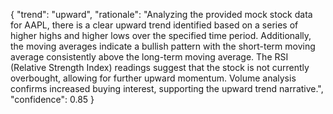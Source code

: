 {
  "trend": "upward",
  "rationale": "Analyzing the provided mock stock data for AAPL, there is a clear upward trend identified based on a series of higher highs and higher lows over the specified time period. Additionally, the moving averages indicate a bullish pattern with the short-term moving average consistently above the long-term moving average. The RSI (Relative Strength Index) readings suggest that the stock is not currently overbought, allowing for further upward momentum. Volume analysis confirms increased buying interest, supporting the upward trend narrative.",
  "confidence": 0.85
}